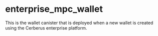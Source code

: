 # enterprise_mpc_wallet
This is the wallet canister that is deployed when a new wallet is created using the Cerberus enterprise platform.
